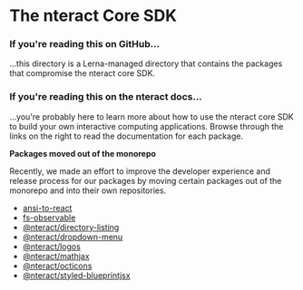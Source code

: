 # The nteract Core SDK

### If you're reading this on GitHub...

...this directory is a Lerna-managed directory that contains the packages that compromise the nteract core SDK.

### If you're reading this on the nteract docs...

...you're probably here to learn more about how to use the nteract core SDK to build your own interactive computing applications. Browse through the links on the right to read the documentation for each package.

**Packages moved out of the monorepo**

Recently, we made an effort to improve the developer experience and release process for our packages by moving certain packages out of the monorepo and into their own repositories.

- [ansi-to-react](https://github.com/nteract/ansi-to-react)
- [fs-observable](https://github.com/nteract/fs-observable)
- [@nteract/directory-listing](https://github.com/nteract/directory-listing)
- [@nteract/dropdown-menu](https://github.com/nteract/dropdown-menu)
- [@nteract/logos](https://github.com/nteract/logos)
- [@nteract/mathjax](https://github.com/nteract/mathjax)
- [@nteract/octicons](https://github.com/nteract/octicons)
- [@nteract/styled-blueprintjsx](https://github.com/nteract/styled-blueprintjsx)
